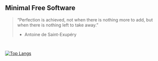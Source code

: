 ## Minimal Free Software

> “Perfection is achieved, not when there is nothing more to add, but when there is nothing left to take away.”
> - Antoine de Saint-Exupéry

</br>

[![Top Langs](https://github-readme-stats.vercel.app/api/top-langs/?username=javiorfo&langs_count=10&bg_color=262626&text_color=bcbcbc&title_color=bcbcbc&layout=compact&border_color=585858)](https://github.com/anuraghazra/github-readme-stats)
